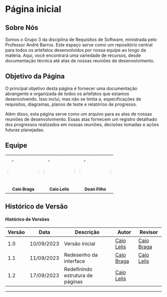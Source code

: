 # Página inicial
## Sobre Nós

Somos o Grupo 3 da disciplina de Requisitos de Software, ministrada pelo Professor André Barros. Este espaço serve como um repositório central para todos os artefatos desenvolvidos por nossa equipe ao longo da matéria. Aqui, você encontrará uma variedade de recursos, desde documentação técnica até atas de nossas reuniões de desenvolvimento.

## Objetivo da Página

O principal objetivo desta página é fornecer uma documentação abrangente e organizada de todos os artefatos que estamos desenvolvendo. Isso inclui, mas não se limita a, especificações de requisitos, diagramas, planos de teste e relatórios de progresso.

Além disso, esta página serve como um arquivo para as atas de nossas reuniões de desenvolvimento. Essas atas fornecem um registro detalhado dos progressos realizados em nossas reuniões, decisões tomadas e ações futuras planejadas.

## Equipe
<table>
  <tr>
    <td align="center"><a href="https://github.com/caioalvesbraga"><img style="border-radius: 50%;" src="https://avatars.githubusercontent.com/u/86745462?v=4" width="100px;" alt=""/><br /><sub><b>Caio Braga</b></sub></a><br />
    <td align="center"><a href="https://github.com/caio-lelis"><img style="border-radius: 50%;" src="https://avatars.githubusercontent.com/u/99217281?v=4" width="100px;" alt=""/><br /><sub><b>Caio Lelis</b></sub></a><br />
    <td align="center"><a href="https://github.com/FilhoDoan"><img style="border-radius: 50%;" src="https://avatars.githubusercontent.com/u/100856019?v=4" width="100px;" alt=""/><br /><sub><b>Doan Filho</b></sub></a><br />
</table>

## Histórico de Versão

#### Histórico de Versões

| Versão | Data       | Descrição            | Autor          | Revisor          |
|--------|------------|----------------------|----------------|----------------|
| 1.0    | 10/09/2023 | Versão inicial       | [Caio Lelis](https://github.com/caio-lelis)  | [Caio Braga](https://github.com/caioalvesbraga)  |
| 1.1    | 11/09/2023 | Redesenho da interface    | [Caio Braga](https://github.com/caioalvesbraga)  | [Caio Lelis](https://github.com/caio-lelis)
|1.2     | 17/09/2023 | Redefinindo estrutura de páginas|  [Caio Lelis](https://github.com/caio-lelis)  |                       |
---
